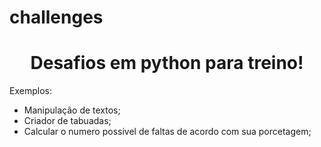 # challenges
<h1 align="center">Desafios em python para treino!</h1>
<p>Exemplos: </p>
<ul>
  <li>Manipulação de textos;</li>
  <li>Criador de tabuadas;</li>
  <li>Calcular o numero possivel de faltas de acordo com sua porcetagem;</li>
</ul>
